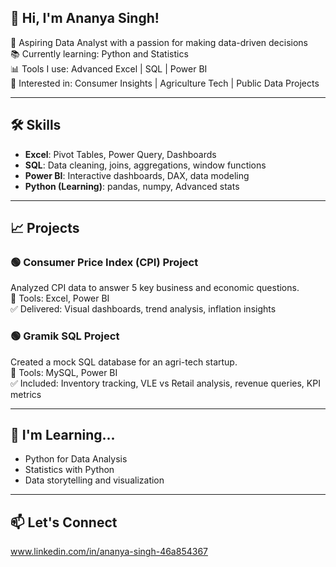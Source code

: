 ## 👋 Hi, I'm Ananya Singh!

🎯 Aspiring Data Analyst with a passion for making data-driven decisions  
📚 Currently learning: Python and Statistics  
📊 Tools I use: Advanced Excel | SQL | Power BI  
🧠 Interested in: Consumer Insights | Agriculture Tech | Public Data Projects  

---

## 🛠 Skills

- **Excel**: Pivot Tables, Power Query, Dashboards  
- **SQL**: Data cleaning, joins, aggregations, window functions  
- **Power BI**: Interactive dashboards, DAX, data modeling  
- **Python (Learning)**: pandas, numpy, Advanced stats

---

## 📈 Projects

### 🟢 Consumer Price Index (CPI) Project  
Analyzed CPI data to answer 5 key business and economic questions.  
📌 Tools: Excel, Power BI  
✅ Delivered: Visual dashboards, trend analysis, inflation insights  

### 🟢 Gramik SQL Project  
Created a mock SQL database for an agri-tech startup.  
📌 Tools: MySQL, Power BI  
✅ Included: Inventory tracking, VLE vs Retail analysis, revenue queries, KPI metrics  

---

## 🌱 I'm Learning...

- Python for Data Analysis  
- Statistics with Python  
- Data storytelling and visualization  

---

## 📫 Let's Connect

www.linkedin.com/in/ananya-singh-46a854367

